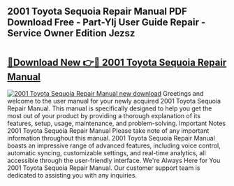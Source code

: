 ## 2001 Toyota Sequoia Repair Manual PDF Download Free - Part-Ylj User Guide Repair - Service Owner Edition Jezsz

# <h2><a href="http://bc30766.oget.top/?id=2001+Toyota+Sequoia+Repair+Manual">🔗Download New 👉🔴 2001 Toyota Sequoia Repair Manual</a></h2>

[![2001 Toyota Sequoia Repair Manual new download](https://i.imgur.com/5g1atiW.png)](http://bc30766.oget.top/?id=2001+Toyota+Sequoia+Repair+Manual)
Greetings and welcome to the user manual for your newly acquired 2001 Toyota Sequoia Repair Manual. This manual is specifically designed to help you get the most out of your product by providing a thorough explanation of its features, setup, usage, maintenance, and problem-solving. Important Notes 2001 Toyota Sequoia Repair Manual Please take note of any important information throughout this manual. 2001 Toyota Sequoia Repair Manual boasts an impressive range of advanced features, including voice control, automatic syncing, customizable settings, and real-time analytics, all accessible through the user-friendly interface. We're Always Here for You 2001 Toyota Sequoia Repair Manual. Our customer support team is dedicated to assisting you with any inquiries.
